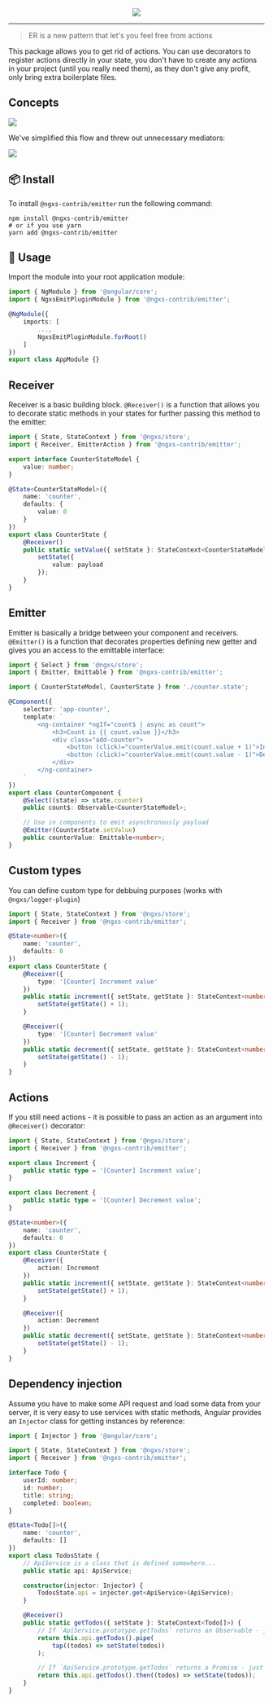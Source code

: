 <p align="center">
    <img src="../../docs/assets/logo.png">
</p>

---

> ER is a new pattern that let's you feel free from actions

This package allows you to get rid of actions. You can use decorators to register actions directly in your state, you don't have to create any actions in your project (until you really need them), as they don't give any profit, only bring extra boilerplate files.

## Concepts

<img src="../../docs/assets/redux-flow.png">

We've simplified this flow and threw out unnecessary mediators:

<img src="../../docs/assets/er-flow.png">

## :package: Install

To install `@ngxs-contrib/emitter` run the following command:

```console
npm install @ngxs-contrib/emitter
# or if you use yarn
yarn add @ngxs-contrib/emitter
```

## :hammer: Usage

Import the module into your root application module:

```typescript
import { NgModule } from '@angular/core';
import { NgxsEmitPluginModule } from '@ngxs-contrib/emitter';

@NgModule({
    imports: [
        ...,
        NgxsEmitPluginModule.forRoot()
    ]
})
export class AppModule {}
```

## Receiver

Receiver is a basic building block. `@Receiver()` is a function that allows you to decorate static methods in your states for further passing this method to the emitter:

```typescript
import { State, StateContext } from '@ngxs/store';
import { Receiver, EmitterAction } from '@ngxs-contrib/emitter';

export interface CounterStateModel {
    value: number;
}

@State<CounterStateModel>({
    name: 'counter',
    defaults: {
        value: 0
    }
})
export class CounterState {
    @Receiver()
    public static setValue({ setState }: StateContext<CounterStateModel>, { payload }: EmitterAction<number>) {
        setState({
            value: payload
        });
    }
}
```

## Emitter

Emitter is basically a bridge between your component and receivers. `@Emitter()` is a function that decorates properties defining new getter and gives you an access to the emittable interface:

```typescript
import { Select } from '@ngxs/store';
import { Emitter, Emittable } from '@ngxs-contrib/emitter';

import { CounterStateModel, CounterState } from './counter.state';

@Component({
    selector: 'app-counter',
    template: `
        <ng-container *ngIf="count$ | async as count">
            <h3>Count is {{ count.value }}</h3>
            <div class="add-counter">
                <button (click)="counterValue.emit(count.value + 1)">Increment (+1)</button>
                <button (click)="counterValue.emit(count.value - 1)">Decrement (-1)</button>
            </div>
        </ng-container>  
    `
})
export class CounterComponent {
    @Select((state) => state.counter)
    public count$: Observable<CounterStateModel>;

    // Use in components to emit asynchronously payload
    @Emitter(CounterState.setValue)
    public counterValue: Emittable<number>;
}
```

## Custom types

You can define custom type for debbuing purposes (works with `@ngxs/logger-plugin`)

```typescript
import { State, StateContext } from '@ngxs/store';
import { Receiver } from '@ngxs-contrib/emitter';

@State<number>({
    name: 'counter',
    defaults: 0
})
export class CounterState {
    @Receiver({
        type: '[Counter] Increment value'
    })
    public static increment({ setState, getState }: StateContext<number>) {
        setState(getState() + 1);
    }

    @Receiver({
        type: '[Counter] Decrement value'
    })
    public static decrement({ setState, getState }: StateContext<number>) {
        setState(getState() - 1);
    }
}
```

## Actions

If you still need actions - it is possible to pass an action as an argument into `@Receiver()` decorator:

```typescript
import { State, StateContext } from '@ngxs/store';
import { Receiver } from '@ngxs-contrib/emitter';

export class Increment {
    public static type = '[Counter] Increment value';
}

export class Decrement {
    public static type = '[Counter] Decrement value';
}

@State<number>({
    name: 'counter',
    defaults: 0
})
export class CounterState {
    @Receiver({
        action: Increment
    })
    public static increment({ setState, getState }: StateContext<number>) {
        setState(getState() + 1);
    }

    @Receiver({
        action: Decrement
    })
    public static decrement({ setState, getState }: StateContext<number>) {
        setState(getState() - 1);
    }
}
```

## Dependency injection

Assume you have to make some API request and load some data from your server, it is very easy to use services with static methods, Angular provides an `Injector` class for getting instances by reference:

```typescript
import { Injector } from '@angular/core';

import { State, StateContext } from '@ngxs/store';
import { Receiver } from '@ngxs-contrib/emitter';

interface Todo {
    userId: number;
    id: number;
    title: string;
    completed: boolean;
}

@State<Todo[]>({
    name: 'counter',
    defaults: []
})
export class TodosState {
    // ApiService is a class that is defined somewhere...
    public static api: ApiService;

    constructor(injector: Injector) {
        TodosState.api = injector.get<ApiService>(ApiService);
    }

    @Receiver()
    public static getTodos({ setState }: StateContext<Todo[]>) {
        // If `ApiService.prototype.getTodos` returns an Observable - just use `tap` operator
        return this.api.getTodos().pipe(
            tap((todos) => setState(todos))
        );

        // If `ApiService.prototype.getTodos` returns a Promise - just use `then`
        return this.api.getTodos().then((todos) => setState(todos));
    }
}
```
